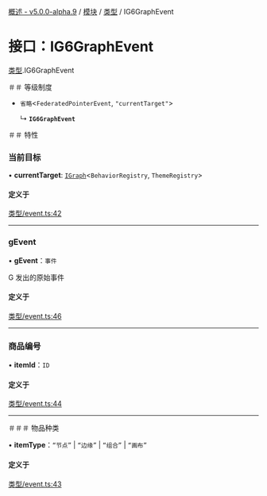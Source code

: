 [概述 - v5.0.0-alpha.9](../README.zh.md) / [模块](../modules.zh.md) / [类型](../modules/types.zh.md ) / IG6GraphEvent 

 # 接口：IG6GraphEvent 

 [类型](../modules/types.zh.md).IG6GraphEvent 

 ＃＃ 等级制度 

 - `省略`<`FederatedPointerEvent`, ``"currentTarget"``\> 

   ↳ **`IG6GraphEvent`** 

 ＃＃ 特性 

 ### 当前目标 

 • **currentTarget**: [`IGraph`](types-IGraph.zh.md)<`BehaviorRegistry`, `ThemeRegistry`\> 

 #### 定义于 

 [类型/event.ts:42](https://github.com/antvis/G6/blob/c9548251ff/packages/g6/src/types/event.ts#L42) 

 ___ 

 ### gEvent 

 • **gEvent**：`事件` 

 G 发出的原始事件 

 #### 定义于 

 [类型/event.ts:46](https://github.com/antvis/G6/blob/c9548251ff/packages/g6/src/types/event.ts#L46) 

 ___ 

 ### 商品编号 

 • **itemId**：`ID` 

 #### 定义于 

 [类型/event.ts:44](https://github.com/antvis/G6/blob/c9548251ff/packages/g6/src/types/event.ts#L44) 

 ___ 

 ＃＃＃ 物品种类 

 • **itemType**：``“节点”`` \| ``“边缘”`` \| ``“组合”`` \| ``“画布”`` 

 #### 定义于 

 [类型/event.ts:43](https://github.com/antvis/G6/blob/c9548251ff/packages/g6/src/types/event.ts#L43)